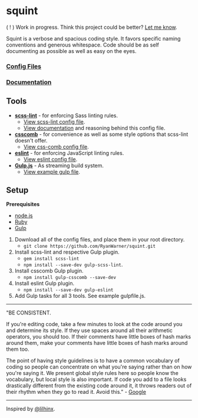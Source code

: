 squint
======

( ! ) Work in progress. Think this project could be better? [Let me know](http://twitter.com/_rywar).

Squint is a verbose and spacious coding style. It favors specific naming conventions and generous whitespace. Code should be as self documenting as possible as well as easy on the eyes.

### [Config Files]()
### [Documentation]()

## Tools
* **[scss-lint]()** - for enforcing Sass linting rules.
	* [View scss-lint config file]().
	* [View documentation]() and reasoning behind this 	  config file.
* **[csscomb]()** - for convenience as well as some style options that scss-lint doesn't offer.
	* [View css-comb config file]().
* **[eslint]()** - for enforcing JavaScript linting rules.
	* [View eslint config file]().
* **[Gulp.js]()** - As streaming build system.
	* [View example gulp file]().

## Setup

**Prerequisites**

* [node.js](http://nodejs.org/)
* [Ruby](https://www.ruby-lang.org/en/)
* [Gulp](https://github.com/gulpjs/gulp/)

1. Download all of the config files, and place them in your root directory.
	* `git clone https://github.com/RyanWarner/squint.git`
2. Install scss-lint and respective Gulp plugin.
	* `gem install scss-lint`
	* `npm install --save-dev gulp-scss-lint`.
3. Install csscomb Gulp plugin.
	* `npm install gulp-csscomb --save-dev`
4. Install eslint Gulp plugin.
	* `npm install --save-dev gulp-eslint`
5. Add Gulp tasks for all 3 tools. See example gulpfile.js.

- - -

"BE CONSISTENT.

If you're editing code, take a few minutes to look at the code around you and determine its style. If they use spaces around all their arithmetic operators, you should too. If their comments have little boxes of hash marks around them, make your comments have little boxes of hash marks around them too.

The point of having style guidelines is to have a common vocabulary of coding so people can concentrate on what you're saying rather than on how you're saying it. We present global style rules here so people know the vocabulary, but local style is also important. If code you add to a file looks drastically different from the existing code around it, it throws readers out of their rhythm when they go to read it. Avoid this." - [Google](https://google-styleguide.googlecode.com/svn/trunk/javascriptguide.xml)

- - -
Inspired by [@lilhinx](htt{:://twitter.com/lilhinx).